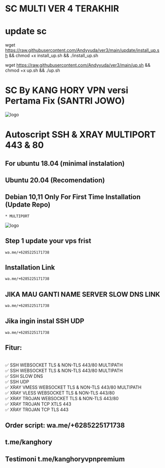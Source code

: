 # SC MULTI VER 4 TERAKHIR
# update sc
wget https://raw.githubusercontent.com/Andyyuda/ver3/main/update/install_up.sh && chmod +x install_up.sh && ./install_up.sh




wget https://raw.githubusercontent.com/Andyyuda/ver3/main/up.sh && chmod +x up.sh && ./up.sh


# SC By KANG HORY VPN versi Pertama Fix (SANTRI JOWO)
![logo](https://raw.githubusercontent.com/kanghory/VPN/main/SS1.png)
# Autoscript SSH & XRAY MULTIPORT 443 & 80

## For ubuntu 18.04 (minimal instalation) 
## Ubuntu 20.04 (Recomendation) 
## Debian 10,11  Only For First Time Installation (Update Repo) <br>
```
* MULTIPORT
```
![logo](https://raw.githubusercontent.com/kanghory/VPN/main/SS2.jpg)
## Step 1 update your vps frist
```
wa.me/+6285225171738
 ```
## Installation Link<br>

  ```html
wa.me/+6285225171738
  ```
## JIKA MAU GANTI NAME SERVER SLOW DNS LINK<br>

  ```html
wa.me/+6285225171738
  ```  
## Jika ingin instal SSH UDP
```
wa.me/+6285225171738
 ```
## Fitur:
<br>
✅ SSH WEBSOCKET TLS & NON-TLS 443/80 MULTIPATH<br>
✅ SSH WEBSOCKET TLS & NON-TLS 443/80 MULTIPATH<br>
✅ SSH SLOW DNS<br>
✅ SSH UDP<br>
✅ XRAY VMESS WEBSOCKET TLS & NON-TLS 443/80 MULTIPATH<br>
✅ XRAY VLESS WEBSOCKET TLS & NON-TLS 443/80<br>
✅ XRAY TROJAN WEBSOCKET TLS & NON-TLS 443/80<br>
✅ XRAY TROJAN TCP XTLS 443<br>
✅ XRAY TROJAN TCP TLS 443<br>

## Order script: wa.me/+6285225171738
##  t.me/kanghory<br> 
## Testimoni     t.me/kanghoryvpnpremium<br>
            
              

